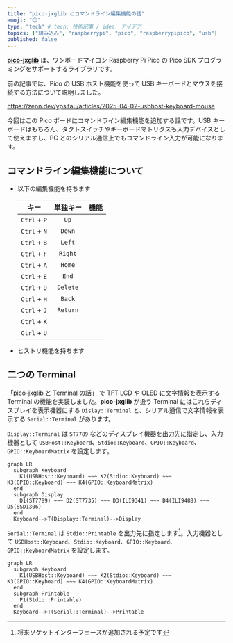 ```yaml
---
title: "pico-jxglib とコマンドライン編集機能の話"
emoji: "😊"
type: "tech" # tech: 技術記事 / idea: アイデア
topics: ["組み込み", "raspberrypi", "pico", "raspberrypipico", "usb"]
published: false
---
```

[**pico-jxglib**](https://zenn.dev/ypsitau/articles/2025-01-24-jxglib-intro) は、ワンボードマイコン Raspberry Pi Pico の Pico SDK プログラミングをサポートするライブラリです。

前の記事では、Pico の USB ホスト機能を使って USB キーボードとマウスを接続する方法について説明しました。

https://zenn.dev/ypsitau/articles/2025-04-02-usbhost-keyboard-mouse

今回はこの Pico ボードにコマンドライン編集機能を追加する話です。USB キーボードはもちろん、タクトスイッチやキーボードマトリクスも入力デバイスとして使えますし、PC とのシリアル通信上でもコマンドライン入力が可能になります。

## コマンドライン編集機能について

- 以下の編集機能を持ちます

  | キー |単独キー|機能 |
  |:-:|:-:|:-:|
  |`Ctrl` + `P`|`Up`  |  |
  |`Ctrl` + `N`|`Down`|  |
  |`Ctrl` + `B`|`Left`|  |
  |`Ctrl` + `F`|`Right`|  |
  |`Ctrl` + `A`|`Home`|  |
  |`Ctrl` + `E`|`End`|  |
  |`Ctrl` + `D`|`Delete`|  |
  |`Ctrl` + `H`|`Back`|  |
  |`Ctrl` + `J`|`Return`|  |
  |`Ctrl` + `K`| |  |
  |`Ctrl` + `U`| |  |

- ヒストリ機能を持ちます



## 二つの Terminal

[「pico-jxglib と Terminal の話」](https://zenn.dev/ypsitau/articles/2025-02-19-terminal) で TFT LCD や OLED に文字情報を表示する Terminal の機能を実装しました。**pico-jxglib** が扱う Terminal にはこれらディスプレイを表示機器にする `Dislay::Terminal` と、シリアル通信で文字情報を表示する `Serial::Terminal` があります。

`Display::Terminal` は `ST7789` などのディスプレイ機器を出力先に指定し、入力機器として `USBHost::Keyboard`、`Stdio::Keyboard`、`GPIO::Keyboard`、`GPIO::KeyboardMatrix` を設定します。

```mermaid
graph LR
  subgraph Keyboard
    K1(USBHost::Keyboard) ~~~ K2(Stdio::Keyboard) ~~~ K3(GPIO::Keyboard) ~~~ K4(GPIO::KeyboardMatrix)
  end
  subgraph Display
    D1(ST7789) ~~~ D2(ST7735) ~~~ D3(ILI9341) ~~~ D4(ILI9488) ~~~ D5(SSD1306)
  end
  Keyboard-->T(Display::Terminal)-->Display
```

`Serial::Terminal` は `Stdio::Printable` を出力先に指定します[^serial-output]。入力機器として `USBHost::Keyboard`、`Stdio::Keyboard`、`GPIO::Keyboard`、`GPIO::KeyboardMatrix` を設定します。

[^serial-output]: 将来ソケットインターフェースが追加される予定です

```mermaid
graph LR
  subgraph Keyboard
    K1(USBHost::Keyboard) ~~~ K2(Stdio::Keyboard) ~~~ K3(GPIO::Keyboard) ~~~ K4(GPIO::KeyboardMatrix)
  end
  subgraph Printable
    P1(Stdio::Printable)
  end
  Keyboard-->T(Serial::Terminal)-->Printable
```


